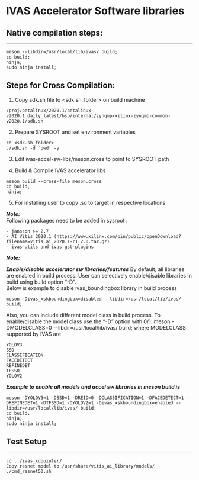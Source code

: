 # IVAS Accelerator Software libraries

## Native compilation steps:
---
```
meson --libdir=/usr/local/lib/ivas/ build;
cd build;
ninja;
sudo ninja install;
```

## Steps for Cross Compilation:
1. Copy sdk.sh file to <sdk.sh_folder> on build machine
```
/proj/petalinux/2020.1/petalinux-v2020.1_daily_latest/bsp/internal/zynqmp/xilinx-zynqmp-common-v2020.1/sdk.sh 
```
2. Prepare SYSROOT and set environment variables
```
cd <sdk.sh_folder>
./sdk.sh -d `pwd` -y
```
3. Edit ivas-accel-sw-libs/meson.cross to point to SYSROOT path

4. Build & Compile IVAS accelerator libs
```
meson build --cross-file meson.cross
cd build;
ninja;
```
5. For installing user to copy .so to target in respective locations

***Note:***<br />
Following packages need to be added in sysroot :
```
- jansson >= 2.7
- AI Vitis 2020.1 (https://www.xilinx.com/bin/public/openDownload?filename=vitis_ai_2020.1-r1.2.0.tar.gz)
- ivas-utils and ivas-gst-plugins
```

***Note:***<br />

***Enable/disable accelerator sw libraries/features***
By default, all libraries are enabled in build process. User can selectively enable/disable libraries in build using build option “-D”.<br />
Below is example to disable ivas_boundingbox library in build process 
```
meson -Divas_xskboundingbox=disabled --libdir=/usr/local/lib/ivas/ build;  
```
Also, you can include different model class in build process. To enable/disable the model class use the “-D” option with 0/1: 
meson -DMODELCLASS=0 --libdir=/usr/local/lib/ivas/ build;
where MODELCLASS supported by IVAS are 
```
YOLOV3
SSD
CLASSIFICATION
FACEDETECT 
REFINEDET
TFSSD
YOLOV2
```

***Example to enable all models and accel sw libraries in meson build is***

```
meson -DYOLOV3=1 -DSSD=1 -DREID=0 -DCLASSIFICATION=1 -DFACEDETECT=1 -DREFINEDET=1 -DTFSSD=1 -DYOLOV2=1 -Divas_xskboundingbox=enabled --libdir=/usr/local/lib/ivas/ build;
cd build;
ninja;
sudo ninja install;
```


## Test Setup
---
```
cd ../ivas_xdpuinfer/
Copy resnet model to /usr/share/vitis_ai_library/models/
./cmd_resnet50.sh
```
